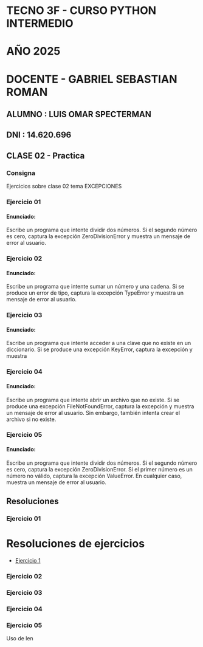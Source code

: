 #  TECNO 3F - CURSO PYTHON INTERMEDIO
#  AÑO 2025
#  DOCENTE  -  GABRIEL SEBASTIAN ROMAN

## ALUMNO : LUIS OMAR SPECTERMAN     

## DNI :  14.620.696

## CLASE 02 - Practica

### Consigna
Ejercicios sobre clase 02 tema EXCEPCIONES 

### Ejercicio 01
####  Enunciado: 
Escribe un programa que intente dividir dos números. Si el segundo número es cero,
captura la excepción ZeroDivisionError y muestra un mensaje de error al usuario.

### Ejercicio 02
####  Enunciado:
Escribe un programa que intente sumar un número y una cadena. Si se produce un error
de tipo, captura la excepción TypeError y muestra un mensaje de error al usuario.

### Ejercicio 03
####  Enunciado:
Escribe un programa que intente acceder a una clave que no existe en un
diccionario. Si se produce una excepción KeyError, captura la excepción y muestra

### Ejercicio 04
####  Enunciado:
Escribe un programa que intente abrir un archivo que no existe. Si se produce una excepción
FileNotFoundError, captura la excepción y muestra un mensaje de error al usuario. Sin
embargo, también intenta crear el archivo si no existe.

### Ejercicio 05
####  Enunciado:
Escribe un programa que intente dividir dos números. Si el segundo número es cero,
captura la excepción ZeroDivisionError. Si el primer número es un número no válido,
captura la excepción ValueError. En cualquier caso, muestra un mensaje de error al usuario.



## Resoluciones 

### Ejercicio 01 
# Resoluciones de ejercicios

- [Ejercicio 1](./readme.md)

### Ejercicio 02


### Ejercicio 03


### Ejercicio 04


### Ejercicio 05


Uso de len

